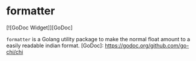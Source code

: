 # formatter

[![GoDoc Widget]][GoDoc]

`formatter` is a Golang utility package to make the normal float amount to a easily readable indian format. 
[GoDoc]: https://godoc.org/github.com/go-chi/chi
